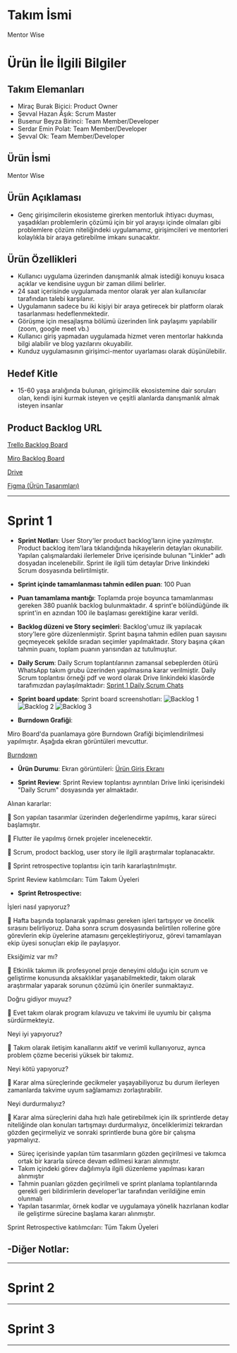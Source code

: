 # **Takım İsmi**

Mentor Wise

# Ürün İle İlgili Bilgiler

## Takım Elemanları

- Miraç Burak Biçici: Product Owner
- Şevval Hazan Âşık: Scrum Master
- Busenur Beyza Birinci: Team Member/Developer
- Serdar Emin Polat: Team Member/Developer
- Şevval Ok: Team Member/Developer

## Ürün İsmi

Mentor Wise

## Ürün Açıklaması

- Genç girişimcilerin ekosisteme girerken mentorluk ihtiyacı duyması, yaşadıkları problemlerin çözümü için bir yol arayışı içinde olmaları gibi problemlere çözüm niteliğindeki uygulamamız, girişimcileri ve mentorleri kolaylıkla bir araya getirebilme imkanı sunacaktır.

## Ürün Özellikleri

- Kullanıcı uygulama üzerinden danışmanlık almak istediği konuyu kısaca açıklar ve kendisine uygun bir zaman dilimi belirler.
- 24 saat içerisinde uygulamada mentor olarak yer alan kullanıcılar tarafından talebi karşılanır. 
- Uygulamanın sadece bu iki kişiyi bir araya getirecek bir platform olarak tasarlanması hedeflenmektedir. 
- Görüşme için mesajlaşma bölümü üzerinden link paylaşımı yapılabilir (zoom, google meet vb.) 
- Kullanıcı giriş yapmadan uygulamada hizmet veren mentorlar hakkında bilgi alabilir ve blog yazılarını okuyabilir. 
- Kunduz uygulamasının girişimci-mentor uyarlaması olarak düşünülebilir. 


## Hedef Kitle

- 15-60 yaşa aralığında bulunan, girişimcilik ekosistemine dair soruları olan, kendi işini kurmak isteyen ve çeşitli alanlarda danışmanlık almak isteyen insanlar

## Product Backlog URL

[Trello Backlog Board](https://trello.com/161130)


[Miro Backlog Board](https://miro.com/app/board/uXjVO2CgqXM=/)


[Drive](https://drive.google.com/drive/u/7/my-drive)


[Figma (Ürün Tasarımları)](https://drive.google.com/drive/u/7/my-drive)

---

# Sprint 1

- **Sprint Notları**: User Story'ler product backlog'ların içine yazılmıştır. Product backlog item'lara tıklandığında hikayelerin detayları okunabilir. Yapılan çalışmalardaki ilerlemeler Drive içerisinde bulunan "Linkler" adlı dosyadan incelenebilir. Sprint ile ilgili tüm detaylar Drive linkindeki Scrum dosyasında belirtilmiştir.

- **Sprint içinde tamamlanması tahmin edilen puan**: 100 Puan

- **Puan tamamlama mantığı**: Toplamda proje boyunca tamamlanması gereken 380 puanlık backlog bulunmaktadır. 4 sprint'e bölündüğünde ilk sprint'in en azından 100 ile başlaması gerektiğine karar verildi.

- **Backlog düzeni ve Story seçimleri**: Backlog'umuz ilk yapılacak story'lere göre düzenlenmiştir. Sprint başına tahmin edilen puan sayısını geçmeyecek şekilde sıradan seçimler yapılmaktadır. Story başına çıkan tahmin puanı, toplam puanın yarısından az tutulmuştur. 



- **Daily Scrum**: Daily Scrum toplantılarının zamansal sebeplerden ötürü WhatsApp takım grubu üzerinden yapılmasına karar verilmiştir. Daily Scrum toplantısı örneği pdf ve word olarak Drive linkindeki klasörde tarafımızdan paylaşılmaktadır: [Sprint 1 Daily Scrum Chats](https://drive.google.com/drive/u/7/folders/1Z8IL73O8iDtJWdGc5-wIVijlpDKhWq_K)


- **Sprint board update**: Sprint board screenshotları: 
![Backlog 1](https://github.com/bootcamp161/Team-161/blob/5c04d43beeccc7e63e76b8a2dc140e77cd90e8a8/ProjectManagement/Sprint1Documents/p.backlog1.png)
![Backlog 2](https://github.com/bootcamp161/Team-161/blob/5c04d43beeccc7e63e76b8a2dc140e77cd90e8a8/ProjectManagement/Sprint1Documents/p.backlog2.png)
![Backlog 3](https://github.com/bootcamp161/Team-161/blob/5c04d43beeccc7e63e76b8a2dc140e77cd90e8a8/ProjectManagement/Sprint1Documents/p.backlog3.jpeg)



- **Burndown Grafiği**: 

Miro Board'da puanlamaya göre Burndown Grafiği biçimlendirilmesi yapılmıştır. Aşağıda ekran görüntüleri mevcuttur.

[Burndown](https://drive.google.com/drive/u/7/folders/1Z8IL73O8iDtJWdGc5-wIVijlpDKhWq_K)



- **Ürün Durumu**: Ekran görüntüleri:
[Ürün Giriş Ekranı](https://drive.google.com/drive/u/7/folders/1Z8IL73O8iDtJWdGc5-wIVijlpDKhWq_K)





- **Sprint Review**: 
Sprint Review toplantısı ayrıntıları Drive linki içerisindeki "Daily Scrum" dosyasında yer almaktadır.


Alınan kararlar: 

	Son yapılan tasarımlar üzerinden değerlendirme yapılmış, karar süreci başlamıştır.

	Flutter ile yapılmış örnek projeler incelenecektir.

	Scrum, prodoct backlog, user story ile ilgili araştırmalar toplanacaktır.

	Sprint retrospective toplantısı için tarih kararlaştırılmıştır.



Sprint Review katılımcıları: Tüm Takım Üyeleri





- **Sprint Retrospective:**


İşleri nasıl yapıyoruz?

	Hafta başında toplanarak yapılması gereken işleri tartışıyor ve öncelik sırasını belirliyoruz. Daha sonra scrum dosyasında belirtilen rollerine göre görevlerin ekip üyelerine atamasını gerçekleştiriyoruz, görevi tamamlayan ekip üyesi sonuçları ekip ile paylaşıyor.


Eksiğimiz var mı?

	Etkinlik takımın ilk profesyonel proje deneyimi olduğu için scrum ve geliştirme konusunda aksaklıklar yaşanabilmektedir, takım olarak araştırmalar yaparak sorunun çözümü için öneriler sunmaktayız.


Doğru gidiyor muyuz?

	Evet takım olarak program kılavuzu ve takvimi ile uyumlu bir çalışma sürdürmekteyiz.


Neyi iyi yapıyoruz?

	Takım olarak iletişim kanallarını aktif ve verimli kullanıyoruz, ayrıca problem çözme becerisi yüksek bir takımız.


Neyi kötü yapıyoruz?

	Karar alma süreçlerinde gecikmeler yaşayabiliyoruz bu durum ilerleyen zamanlarda takvime uyum sağlamamızı zorlaştırabilir.


Neyi durdurmalıyız?

	Karar alma süreçlerini daha hızlı hale getirebilmek için ilk sprintlerde detay niteliğinde olan konuları tartışmayı durdurmalıyız, önceliklerimizi tekrardan gözden geçirmeliyiz ve sonraki sprintlerde buna göre bir çalışma yapmalıyız.

  - Süreç içerisinde yapılan tüm tasarımların gözden geçirilmesi ve takımca ortak bir kararla sürece devam edilmesi kararı alınmıştır.
  - Takım içindeki görev dağılımıyla ilgili düzenleme yapılması kararı alınmıştır
  - Tahmin puanları gözden geçirilmeli ve sprint planlama toplantılarında gerekli geri bildirimlerin developer'lar tarafından verildiğine emin olunmalı
  - Yapılan tasarımlar, örnek kodlar ve uygulamaya yönelik hazırlanan kodlar ile geliştirme sürecine başlama kararı alınmıştır.

  Sprint Retrospective katılımcıları: Tüm Takım Üyeleri



-**Diğer Notlar**:
- 

---

# Sprint 2


---

# Sprint 3

---
